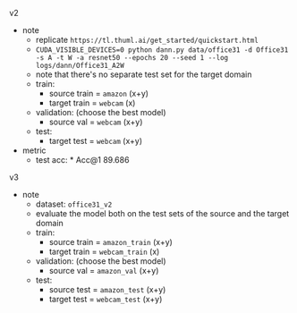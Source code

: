 v2 
- note
  - replicate `https://tl.thuml.ai/get_started/quickstart.html`
  - `CUDA_VISIBLE_DEVICES=0 python dann.py data/office31 -d Office31 -s A -t W -a resnet50 --epochs 20 --seed 1 --log logs/dann/Office31_A2W`
  - note that there's no separate test set for the target domain
  - train:
    - source train =  `amazon` (x+y)
    - target train = `webcam` (x)
  - validation: (choose the best model)
    - source val =  `webcam` (x+y)    
  - test:
    - target test =  `webcam`  (x+y)      
- metric
  - test acc: * Acc@1 89.686

v3
- note
  - dataset: `office31_v2`
  - evaluate the model both on the test sets of the source and the target domain 
  - train:
    - source train =  `amazon_train` (x+y)
    - target train = `webcam_train` (x)
  - validation: (choose the best model)
    - source val =  `amazon_val` (x+y)    
  - test:
    - source test =  `amazon_test` (x+y)
    - target test =  `webcam_test`  (x+y)    